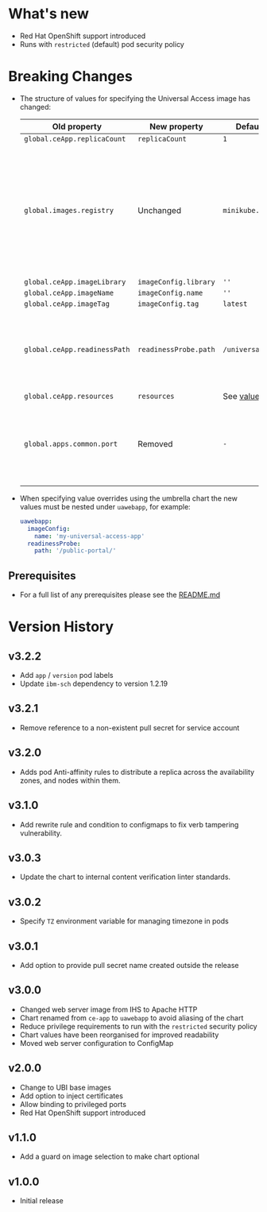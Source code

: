 # What's new

* Red Hat OpenShift support introduced
* Runs with `restricted` (default) pod security policy

# Breaking Changes

* The structure of values for specifying the Universal Access image has changed:

  | Old property | New property | Default value | Comment |
  | ------------ | ------------ | ------------- | ------- |
  | `global.ceApp.replicaCount` | `replicaCount` | `1` |
  | `global.images.registry` | Unchanged | `minikube.local:5000` | All images must be retrieved from the same Container Registry, whether it is embedded in Minikube/CRC, or hosted like IBM Cloud Container Registry (ICR)
  | `global.ceApp.imageLibrary` | `imageConfig.library` | `''` |
  | `global.ceApp.imageName` | `imageConfig.name` | `''` |
  | `global.ceApp.imageTag` | `imageConfig.tag` | `latest` |
  | `global.ceApp.readinessPath` | `readinessProbe.path` | `/universal/` | This must match the `PUBLIC_URL` variable used when building the Universal Access application |
  | `global.ceApp.resources` | `resources` | See [values.yaml](./values.yaml#L59) |
  | `global.apps.common.port` | Removed | `-` | Port configuration has been removed with the change to an Apache HTTP server image |


* When specifying value overrides using the umbrella chart the new values must be nested under `uawebapp`, for example:

  ```yaml
  uawebapp:
    imageConfig:
      name: 'my-universal-access-app'
    readinessProbe:
      path: '/public-portal/'
  ```

## Prerequisites

* For a full list of any prerequisites please see the [README.md](README.md)

# Version History

## v3.2.2

* Add `app` / `version` pod labels
* Update `ibm-sch` dependency to version 1.2.19

## v3.2.1

* Remove reference to a non-existent pull secret for service account

## v3.2.0

* Adds pod Anti-affinity rules to distribute a replica across the availability zones, and nodes within them.

## v3.1.0

* Add rewrite rule and condition to configmaps to fix verb tampering vulnerability.

## v3.0.3

* Update the chart to internal content verification linter standards.

## v3.0.2

* Specify `TZ` environment variable for managing timezone in pods

## v3.0.1

* Add option to provide pull secret name created outside the release

## v3.0.0

* Changed web server image from IHS to Apache HTTP
* Chart renamed from `ce-app` to `uawebapp` to avoid aliasing of the chart
* Reduce privilege requirements to run with the `restricted` security policy
* Chart values have been reorganised for improved readability
* Moved web server configuration to ConfigMap

## v2.0.0

* Change to UBI base images
* Add option to inject certificates
* Allow binding to privileged ports
* Red Hat OpenShift support introduced

## v1.1.0

* Add a guard on image selection to make chart optional

## v1.0.0

* Initial release
